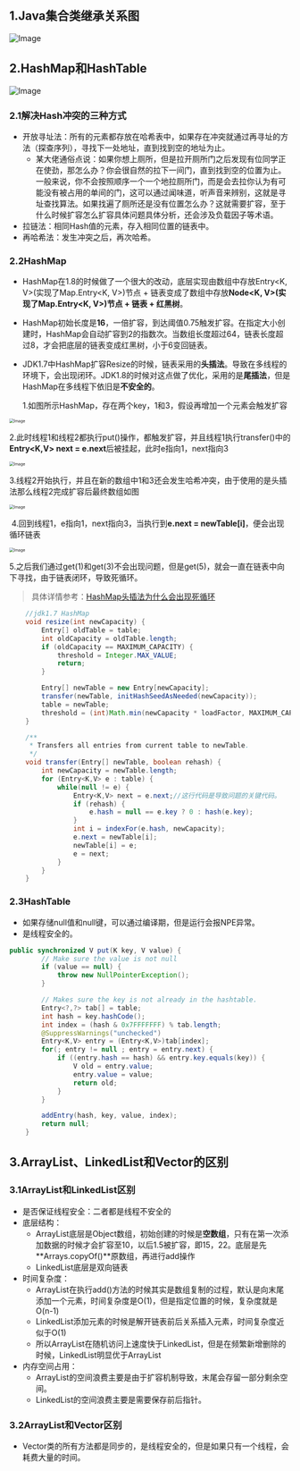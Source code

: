 ## 1.Java集合类继承关系图

![Image](../../pictures/basis/集合类继承关系图.png)

## 2.HashMap和HashTable

![Image](../../pictures/basis/HashMap结构.png)

### 2.1解决Hash冲突的三种方式

- 开放寻址法：所有的元素都存放在哈希表中，如果存在冲突就通过再寻址的方法（探查序列），寻找下一处地址，直到找到空的地址为止。
  - 某大佬通俗点说：如果你想上厕所，但是拉开厕所门之后发现有位同学正在使劲，那怎么办？你会很自然的拉下一间门，直到找到空的位置为止。一般来说，你不会按照顺序一个一个地拉厕所门，而是会去拉你认为有可能没有被占用的单间的门，这可以通过闻味道，听声音来辨别，这就是寻址查找算法。如果找遍了厕所还是没有位置怎么办？这就需要扩容，至于什么时候扩容怎么扩容具体问题具体分析，还会涉及负载因子等术语。
- 拉链法：相同Hash值的元素，存入相同位置的链表中。
- 再哈希法：发生冲突之后，再次哈希。

### 2.2HashMap

- HashMap在1.8的时候做了一个很大的改动，底层实现由数组中存放Entry<K, V>(实现了Map.Entry<K, V>)节点 + 链表变成了数组中存放**Node<K, V>(实现了Map.Entry<K, V>)节点 + 链表 + 红黑树**。

- HashMap初始长度是**16**，一倍扩容，到达阈值0.75触发扩容。在指定大小创建时，HashMap会自动扩容到2的指数次。当数组长度超过64，链表长度超过8，才会把底层的链表变成红黑树，小于6变回链表。

- JDK1.7中HashMap扩容Resize的时候，链表采用的**头插法**。导致在多线程的环境下，会出现闭环。JDK1.8的时候对这点做了优化，采用的是**尾插法**，但是HashMap在多线程下依旧是**不安全的**。

  ​	1.如图所示HashMap，存在两个key，1和3，假设再增加一个元素会触发扩容

<img src="../../pictures/basis/头插法1.png" alt="Image" style="zoom:50%;" />

​		2.此时线程1和线程2都执行put()操作，都触发扩容，并且线程1执行transfer()中的**Entry<K,V> next = e.next**后被挂起，此时e指向1，next指向3

<img src="../../pictures/basis/头插法2.png" alt="Image" style="zoom:50%;" />

​		3.线程2开始执行，并且在新的数组中1和3还会发生哈希冲突，由于使用的是头插法那么线程2完成扩容后最终数组如图

<img src="../../pictures/basis/头插法3.png" alt="Image" style="zoom:50%;" />

​		4.回到线程1，e指向1，next指向3，当执行到**e.next = newTable[i]**，便会出现循环链表

<img src="../../pictures/basis/头插法4.png" alt="Image" style="zoom:50%;" />

​		5.之后我们通过get(1)和get(3)不会出现问题，但是get(5)，就会一直在链表中向下寻找，由于链表闭环，导致死循环。

> 具体详情参考：[HashMap头插法为什么会出现死循环](https://blog.csdn.net/littlehaes/article/details/105241194)

```java
	//jdk1.7 HashMap
	void resize(int newCapacity) {
        Entry[] oldTable = table;
        int oldCapacity = oldTable.length;
        if (oldCapacity == MAXIMUM_CAPACITY) {
            threshold = Integer.MAX_VALUE;
            return;
        }

        Entry[] newTable = new Entry[newCapacity];
        transfer(newTable, initHashSeedAsNeeded(newCapacity));
        table = newTable;
        threshold = (int)Math.min(newCapacity * loadFactor, MAXIMUM_CAPACITY + 1);
    }

    /**
     * Transfers all entries from current table to newTable.
     */
    void transfer(Entry[] newTable, boolean rehash) {
        int newCapacity = newTable.length;
        for (Entry<K,V> e : table) {
            while(null != e) {
                Entry<K,V> next = e.next;//这行代码是导致问题的关键代码。
                if (rehash) {
                    e.hash = null == e.key ? 0 : hash(e.key);
                }
                int i = indexFor(e.hash, newCapacity);
                e.next = newTable[i];
                newTable[i] = e;
                e = next;
            }
        }
    }
```

### 2.3HashTable

- 如果存储null值和null键，可以通过编译期，但是运行会报NPE异常。
- 是线程安全的。

```java
public synchronized V put(K key, V value) {
        // Make sure the value is not null
        if (value == null) {
            throw new NullPointerException();
        }

        // Makes sure the key is not already in the hashtable.
        Entry<?,?> tab[] = table;
        int hash = key.hashCode();
        int index = (hash & 0x7FFFFFFF) % tab.length;
        @SuppressWarnings("unchecked")
        Entry<K,V> entry = (Entry<K,V>)tab[index];
        for(; entry != null ; entry = entry.next) {
            if ((entry.hash == hash) && entry.key.equals(key)) {
                V old = entry.value;
                entry.value = value;
                return old;
            }
        }

        addEntry(hash, key, value, index);
        return null;
    }
```

## 3.ArrayList、LinkedList和Vector的区别

### 3.1ArrayList和LinkedList区别

- 是否保证线程安全：二者都是线程不安全的
- 底层结构：
  - ArrayList底层是Object数组，初始创建的时候是**空数组**，只有在第一次添加数据的时候才会扩容至10，以后1.5被扩容，即15，22。底层是先**Arrays.copyOf()**原数组，再进行add操作
  - LinkedList底层是双向链表
- 时间复杂度：
  - ArrayList在执行add()方法的时候其实是数组复制的过程，默认是向末尾添加一个元素，时间复杂度是O(1)，但是指定位置的时候，复杂度就是O(n-1)
  - LinkedList添加元素的时候是解开链表前后关系插入元素，时间复杂度近似于O(1)
  - 所以ArrayList在随机访问上速度快于LinkedList，但是在频繁新增删除的时候，LinkedList明显优于ArrayList
- 内存空间占用：
  - ArrayList的空间浪费主要是由于扩容机制导致，末尾会存留一部分剩余空间。
  - LinkedList的空间浪费主要是需要保存前后指针。

### 3.2ArrayList和Vector区别

- Vector类的所有方法都是同步的，是线程安全的，但是如果只有一个线程，会耗费大量的时间。
